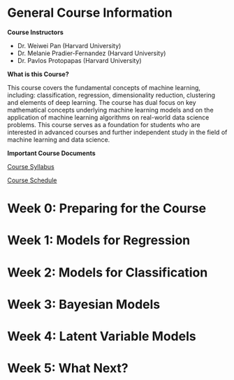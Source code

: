 
# General Course Information

**Course Instructors**

- Dr. Weiwei Pan (Harvard University) 
- Dr. Melanie Pradier-Fernandez (Harvard University)
- Dr. Pavlos Protopapas (Harvard University)

**What is this Course?**

This course covers the fundamental concepts of machine learning, including: classification, regression, dimensionality reduction, clustering and elements of deep learning. The course has dual focus on key mathematical concepts underlying machine learning models and on the application of machine learning algorithms on real-world data science problems. This course serves as a foundation for students who are interested in advanced courses and further independent study in the field of machine learning and data science.

**Important Course Documents**

[Course Syllabus](./syllabus.html)

[Course Schedule](./schedule.html)

# Week 0: Preparing for the Course

# Week 1: Models for Regression

# Week 2: Models for Classification

# Week 3: Bayesian Models

# Week 4: Latent Variable Models

# Week 5: What Next?

